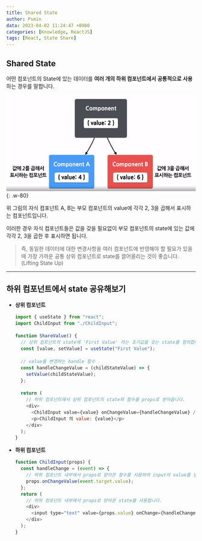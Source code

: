 ```yaml
---
title: Shared State
author: Psmin
data: 2023-04-02 11:24:47 +0900
categories: [Knowledge, ReactJS]
tags: [React, State Share]
---
```


## Shared State

어떤 컴포넌트의 State에 있는 데이터를 **여러 개의 하위 컴포넌트에서 공통적으로 사용**하는 경우를 말합니다.

![Shared-State](/assets/img/shared-state.png){: .w-80}

위 그림의 자식 컴포넌트 A, B는 부모 컴포넌트의 value에 각각 2, 3을 곱해서 표시하는 컴포넌트입니다.

이러한 경우 자식 컴포넌트들은 값을 갖을 필요없이 부모 컴포넌트의 state에 있는 값에 각각 2, 3을 곱한 후 표시하면 됩니다.

> 즉, 동일한 데이터에 대한 변경사항을 여러 컴포넌트에 반영해야 할 필요가 있을 때 가장 가까운 공통 상위 컴포넌트로 state를 끌어올리는 것이 좋습니다. (Lifting State Up)

---

## 하위 컴포넌트에서 state 공유해보기

- **상위 컴포넌트**

  ```js
  import { useState } from "react";
  import ChildInput from "./ChildInput";

  function ShareValue() {
    // 상위 컴포넌트의 state에 'First Value' 라는 초기값을 갖는 state를 정의합니다.
    const [value, setValue] = useState("First Value");

    // value를 변경하는 handle 함수
    const handleChangeValue = (childStateValue) => {
      setValue(childStateValue);
    };

    return (
      // 하위 컴포넌트에서 상위 컴포넌트의 state와 함수를 props로 받아옵니다.
      <div>
        <ChildInput value={value} onChangeValue={handleChangeValue} />
        <p>ChildInput 의 value: {value}</p>
      </div>
    );
  }
  ```

- **하위 컴포넌트**

  ```js
  function ChildInput(props) {
    const handleChange = (event) => {
      // 하위 컴포넌트 내부에서 props로 받아온 함수를 사용하여 input의 value를 넘기고 상위 컴포넌트의 value에 대입합니다.
      props.onChangeValue(event.target.value);
    };
    return (
      // 하위 컴포넌트 내부에서 props로 받아온 state를 사용합니다.
      <div>
        <input type="text" value={props.value} onChange={handleChange} />
      </div>
    );
  }
  ```
